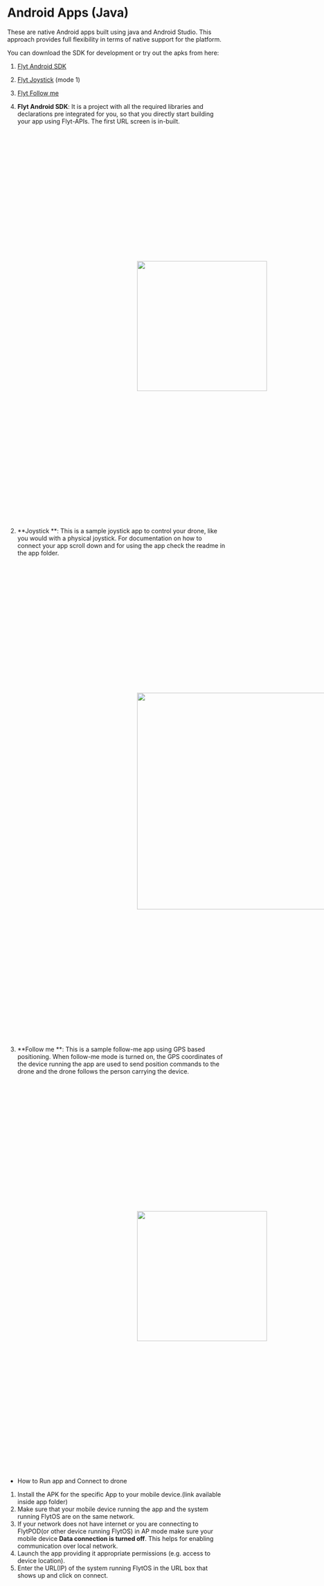 # Android Apps (Java)

These are native Android apps built using java and Android Studio. This approach provides full flexibility in terms of native support for the platform. 

You can download the SDK for development or try out the apks from here:
1. [Flyt Android SDK](https://flyt.blob.core.windows.net/flytos/downloads/sdk/Flyt-Android-SDK.zip)
2. [Flyt Joystick](https://flyt.blob.core.windows.net/flytos/downloads/apk/Flyt-Joystick-mode-1.apk) (mode 1)
3. [Flyt Follow me](https://flyt.blob.core.windows.net/flytos/downloads/apk/Flyt-Follow-me.apk)

1. **Flyt Android SDK**: It is a project with all the required libraries and declarations pre integrated for you, so that you directly start building your app using Flyt-APIs. The first URL screen is in-built.
<img  style='margin:300px;' src="https://cloud.githubusercontent.com/assets/6880872/24395018/be069160-13bb-11e7-972b-87a18146902d.png" width="300" >

2. **Joystick **: This is a sample joystick app to control your drone, like you would with a physical joystick. For documentation on how to connect your app scroll down and for using the app check the readme in the app folder.
<img  style='margin:300px;' src="https://cloud.githubusercontent.com/assets/6880872/24395143/431aab0c-13bc-11e7-8e56-0832494a2e02.png" width="500" >

3. **Follow me **: This is a sample follow-me app using GPS based positioning. When follow-me mode is turned on, the GPS coordinates of the device running the app are used to send position commands to the drone and the drone follows the person carrying the device. 
<img  style='margin:300px;' src="https://cloud.githubusercontent.com/assets/6880872/24395170/5cbc3472-13bc-11e7-80ac-27bd6cd7be61.png" width="300" >

* How to Run app and Connect to drone

1. Install the APK for the specific App to your mobile device.(link available inside app folder)
2. Make sure that your mobile device running the app and the system running FlytOS are on the same network.
3. If your network does not have internet or you are connecting to FlytPOD(or other device running FlytOS) in AP mode make sure your mobile device **Data connection is turned off**. This helps for enabling communication over local network.
3. Launch the app providing it appropriate permissions (e.g. access to device location).
4. Enter the URL(IP) of the system running FlytOS in the URL box that shows up and click on connect.

<img  style='margin:300px;' src="https://cloud.githubusercontent.com/assets/6880872/24395190/6bce5a62-13bc-11e7-8d3c-e55ca3e249b7.png" width="500" >

5. The page redirects to your App.
<img  style='margin:300px;' src="https://cloud.githubusercontent.com/assets/6880872/24395143/431aab0c-13bc-11e7-8e56-0832494a2e02.png" width="500" >
